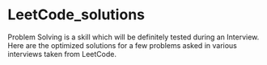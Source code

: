 # LeetCode_solutions


Problem Solving is a skill which will be definitely tested during an Interview. Here are the optimized solutions for a few problems asked in various interviews taken from LeetCode.
